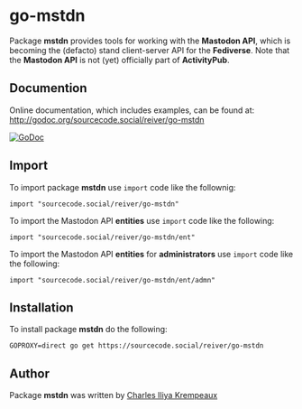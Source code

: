 # go-mstdn

Package **mstdn** provides tools for working with the **Mastodon API**, which is becoming the (defacto) stand client-server API for the **Fediverse**.
Note that the **Mastodon API** is not (yet) officially part of **ActivityPub**.

## Documention

Online documentation, which includes examples, can be found at: http://godoc.org/sourcecode.social/reiver/go-mstdn

[![GoDoc](https://godoc.org/sourcecode.social/reiver/go-mstdn?status.svg)](https://godoc.org/sourcecode.social/reiver/go-mstdn)

## Import

To import package **mstdn** use `import` code like the follownig:
```
import "sourcecode.social/reiver/go-mstdn"
```

To import the Mastodon API **entities** use `import` code like the following:
```
import "sourcecode.social/reiver/go-mstdn/ent"
```

To import the Mastodon API **entities** for **administrators** use `import` code like the following:
```
import "sourcecode.social/reiver/go-mstdn/ent/admn"
```

## Installation

To install package **mstdn** do the following:
```
GOPROXY=direct go get https://sourcecode.social/reiver/go-mstdn
```

## Author

Package **mstdn** was written by [Charles Iliya Krempeaux](http://changelog.ca)
